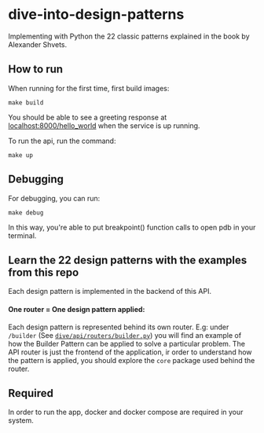 # dive-into-design-patterns
Implementing with Python the 22 classic patterns explained in the book by Alexander Shvets.

## How to run
When running for the first time, first build images:
```
make build
```
You should be able to see a greeting response at [localhost:8000/hello_world](http://localhost:8000/hello_world) when the service is up running.

To run the api, run the command:
```
make up
```

## Debugging
For debugging, you can run:
```
make debug
```
In this way, you're able to put breakpoint() function calls to open pdb in your terminal.


## Learn the 22 design patterns with the examples from this repo
Each design pattern is implemented in the backend of this API.

#### One router = One design pattern applied:

Each design pattern is represented behind its own router. E.g: under `/builder` (See [`dive/api/routers/builder.py`](https://github.com/gonza56d/dive-into-design-patterns/blob/master/dive/api/routers/builder.py)) you will find an example of how the Builder Pattern can be applied to solve a particular problem. The API router is just the frontend of the application, ir order to understand how the pattern is applied, you should explore the `core` package used behind the router.

## Required
In order to run the app, docker and docker compose are required in your system.
